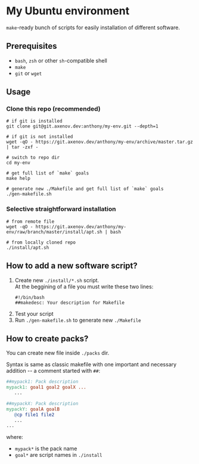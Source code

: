 # My Ubuntu environment

`make`-ready bunch of scripts for easily installation of different software.

## Prerequisites

* `bash`, `zsh` or other `sh`-compatible shell
* `make`
* `git` or `wget`

## Usage

### Clone this repo (recommended)

```shell
# if git is installed
git clone git@git.axenov.dev:anthony/my-env.git --depth=1

# if git is not installed
wget -qO - https://git.axenov.dev/anthony/my-env/archive/master.tar.gz | tar -zxf -

# switch to repo dir
cd my-env

# get full list of `make` goals
make help

# generate new ./Makefile and get full list of `make` goals
./gen-makefile.sh
```

### Selective straightforward installation

```shell
# from remote file
wget -qO - https://git.axenov.dev/anthony/my-env/raw/branch/master/install/apt.sh | bash

# from locally cloned repo
./install/apt.sh
```

## How to add a new software script?

1. Create new `./install/*.sh` script.  
   At the beggining of a file you must write these two lines:
   ```shell
   #!/bin/bash
   ##makedesc: Your description for Makefile
   ```
2. Test your script
3. Run `./gen-makefile.sh` to generate new `./Makefile`

## How to create packs?

You can create new file inside `./packs` dir.

Syntax is same as classic makefile with one important and necessary addition -- a comment started with `##`:

```makefile
##mypack1: Pack description
mypack1: goal1 goal2 goalX ...
   ...

##mypackX: Pack description
mypackY: goalA goalB
   @cp file1 file2
   ...
...
```

where:
* `mypack*` is the pack name
* `goal*` are script names in `./install`
